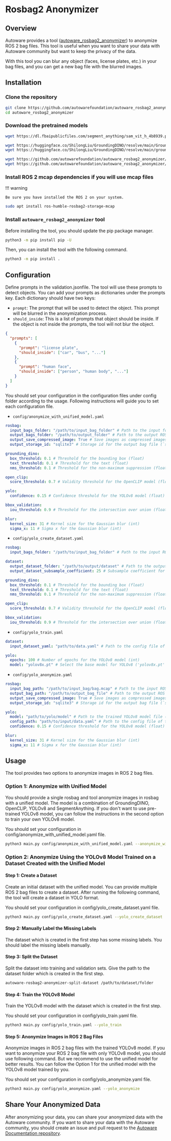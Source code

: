 # Rosbag2 Anonymizer

## Overview

Autoware provides a tool ([autoware_rosbag2_anonymizer](https://github.com/autowarefoundation/autoware_rosbag2_anonymizer)) to anonymize ROS 2 bag files.
This tool is useful when you want to share your data with Autoware community but want to keep the privacy of the data.

With this tool you can blur any object (faces, license plates, etc.) in your bag files, and you can get a new bag file
with the blurred images.

## Installation

### Clone the repository

```bash
git clone https://github.com/autowarefoundation/autoware_rosbag2_anonymizer.git
cd autoware_rosbag2_anonymizer
```

### Download the pretrained models

```bash
wget https://dl.fbaipublicfiles.com/segment_anything/sam_vit_h_4b8939.pth

wget https://huggingface.co/ShilongLiu/GroundingDINO/resolve/main/GroundingDINO_SwinB.cfg.py
wget https://huggingface.co/ShilongLiu/GroundingDINO/resolve/main/groundingdino_swinb_cogcoor.pth

wget https://github.com/autowarefoundation/autoware_rosbag2_anonymizer/releases/download/v0.0.0/yolov8x_anonymizer.pt
wget https://github.com/autowarefoundation/autoware_rosbag2_anonymizer/releases/download/v0.0.0/yolo_config.yaml
```

### Install ROS 2 mcap dependencies if you will use mcap files

!!! warning

    Be sure you have installed the ROS 2 on your system.

```bash
sudo apt install ros-humble-rosbag2-storage-mcap
```

### Install `autoware_rosbag2_anonymizer` tool

Before installing the tool, you should update the pip package manager.

```bash
python3 -m pip install pip -U
```

Then, you can install the tool with the following command.

```bash
python3 -m pip install .
```

## Configuration

Define prompts in the validation.jsonfile. The tool will use these prompts to detect objects. You can add your prompts
as dictionaries under the prompts key. Each dictionary should have two keys:

- `prompt`: The prompt that will be used to detect the object. This prompt will be blurred in the anonymization process.
- `should_inside`: This is a list of prompts that object should be inside. If the object is not inside the prompts, the
  tool will not blur the object.

```json
{
  "prompts": [
    {
      "prompt": "license plate",
      "should_inside": ["car", "bus", "..."]
    },
    {
      "prompt": "human face",
      "should_inside": ["person", "human body", "..."]
    }
  ]
}
```

You should set your configuration in the configuration files under config folder according to the usage. Following
instructions will guide you to set each configuration file.

- `config/anonymize_with_unified_model.yaml`

```yaml
rosbag:
  input_bags_folder: "/path/to/input_bag_folder" # Path to the input folder which contains ROS 2 bag files
  output_bags_folder: "/path/to/output_folder" # Path to the output ROS 2 bag folder
  output_save_compressed_image: True # Save images as compressed images (True or False)
  output_storage_id: "sqlite3" # Storage id for the output bag file (`sqlite3` or `mcap`)

grounding_dino:
  box_threshold: 0.1 # Threshold for the bounding box (float)
  text_threshold: 0.1 # Threshold for the text (float)
  nms_threshold: 0.1 # Threshold for the non-maximum suppression (float)

open_clip:
  score_threshold: 0.7 # Validity threshold for the OpenCLIP model (float

yolo:
  confidence: 0.15 # Confidence threshold for the YOLOv8 model (float)

bbox_validation:
  iou_threshold: 0.9 # Threshold for the intersection over union (float), if the intersection over union is greater than this threshold, the object will be selected as inside the validation prompt

blur:
  kernel_size: 31 # Kernel size for the Gaussian blur (int)
  sigma_x: 11 # Sigma x for the Gaussian blur (int)
```

- `config/yolo_create_dataset.yaml`

```yaml
rosbag:
  input_bags_folder: "/path/to/input_bag_folder" # Path to the input ROS 2 bag files folder

dataset:
  output_dataset_folder: "/path/to/output/dataset" # Path to the output dataset folder
  output_dataset_subsample_coefficient: 25 # Subsample coefficient for the dataset (int)

grounding_dino:
  box_threshold: 0.1 # Threshold for the bounding box (float)
  text_threshold: 0.1 # Threshold for the text (float)
  nms_threshold: 0.1 # Threshold for the non-maximum suppression (float)

open_clip:
  score_threshold: 0.7 # Validity threshold for the OpenCLIP model (float

bbox_validation:
  iou_threshold: 0.9 # Threshold for the intersection over union (float), if the intersection over union is greater than this threshold, the object will be selected as inside the validation prompt
```

- `config/yolo_train.yaml`

```yaml
dataset:
  input_dataset_yaml: "path/to/data.yaml" # Path to the config file of the dataset, which is created in the previous step

yolo:
  epochs: 100 # Number of epochs for the YOLOv8 model (int)
  model: "yolov8x.pt" # Select the base model for YOLOv8 ('yolov8x.pt' 'yolov8l.pt', 'yolov8m.pt', 'yolov8n.pt')
```

- `config/yolo_anonymize.yaml`

```yaml
rosbag:
  input_bag_path: "/path/to/input_bag/bag.mcap" # Path to the input ROS 2 bag file with 'mcap' or 'sqlite3' extension
  output_bag_path: "/path/to/output_bag_file" # Path to the output ROS 2 bag folder
  output_save_compressed_image: True # Save images as compressed images (True or False)
  output_storage_id: "sqlite3" # Storage id for the output bag file (`sqlite3` or `mcap`)

yolo:
  model: "path/to/yolo/model" # Path to the trained YOLOv8 model file (`.pt` extension) (you can download the pre-trained model from releases)
  config_path: "path/to/input/data.yaml" # Path to the config file of the dataset, which is created in the previous step
  confidence: 0.15 # Confidence threshold for the YOLOv8 model (float)

blur:
  kernel_size: 31 # Kernel size for the Gaussian blur (int)
  sigma_x: 11 # Sigma x for the Gaussian blur (int)
```

## Usage

The tool provides two options to anonymize images in ROS 2 bag files.

### Option 1: Anonymize with Unified Model

You should provide a single rosbag and tool anonymize images in rosbag with a unified model. The model is a combination
of GroundingDINO, OpenCLIP, YOLOv8 and SegmentAnything. If you don't want to use pre-trained YOLOv8 model, you can
follow the instructions in the second option to train your own YOLOv8 model.

You should set your configuration in config/anonymize_with_unified_model.yaml file.

```bash
python3 main.py config/anonymize_with_unified_model.yaml --anonymize_with_unified_model
```

### Option 2: Anonymize Using the YOLOv8 Model Trained on a Dataset Created with the Unified Model

#### Step 1: Create a Dataset

Create an initial dataset with the unified model. You can provide multiple ROS 2 bag files to create a dataset. After
running the following command, the tool will create a dataset in YOLO format.

You should set your configuration in config/yolo_create_dataset.yaml file.

```bash
python3 main.py config/yolo_create_dataset.yaml --yolo_create_dataset
```

#### Step 2: Manually Label the Missing Labels

The dataset which is created in the first step has some missing labels. You should label the missing labels manually.

#### Step 3: Split the Dataset

Split the dataset into training and validation sets. Give the path to the dataset folder which is created in the first
step.

```bash
autoware-rosbag2-anonymizer-split-dataset /path/to/dataset/folder
```

#### Step 4: Train the YOLOv8 Model

Train the YOLOv8 model with the dataset which is created in the first step.

You should set your configuration in config/yolo_train.yaml file.

```bash
python3 main.py config/yolo_train.yaml --yolo_train
```

#### Step 5: Anonymize Images in ROS 2 Bag Files

Anonymize images in ROS 2 bag files with the trained YOLOv8 model. If you want to anonymize your ROS 2 bag file with only
YOLOv8 model, you should use following command. But we recommend to use the unified model for better results. You can
follow the Option 1 for the unified model with the YOLOv8 model trained by you.

You should set your configuration in config/yolo_anonymize.yaml file.

```bash
python3 main.py config/yolo_anonymize.yaml --yolo_anonymize
```

## Share Your Anonymized Data

After anonymizing your data, you can share your anonymized data with the Autoware community. If you want to share your
data with the Autoware community, you should create an issue and pull request to
the [Autoware Documentation repository](https://github.com/autowarefoundation/autoware-documentation).

